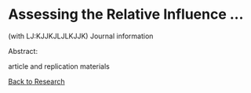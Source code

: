 # Assessing the Relative Influence ...
(with LJ:KJJKJLJLKJJK)
Journal information

Abstract:

article and replication materials

[Back to Research](https://williamslaro.github.io/publications/)

